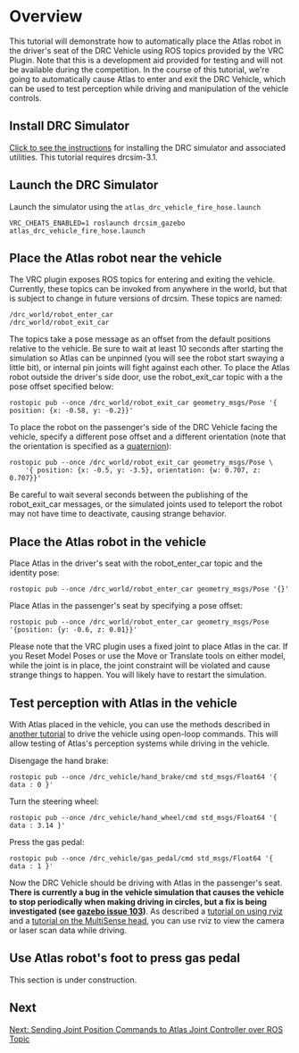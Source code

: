 # Overview

This tutorial will demonstrate how to automatically place the Atlas robot in the driver's seat of the DRC Vehicle using ROS topics provided by the VRC Plugin. Note that this is a development aid provided for testing and will not be available during the competition. In the course of this tutorial, we're going to automatically cause Atlas to enter and exit the DRC Vehicle, which can be used to test perception while driving and manipulation of the vehicle controls.

## Install DRC Simulator ##

[Click to see the instructions](http://gazebosim.org/tutorials/?tut=drcsim_install) for installing the DRC simulator and associated utilities. This tutorial requires drcsim-3.1.

## Launch the DRC Simulator ##

Launch the simulator using the `atlas_drc_vehicle_fire_hose.launch`

    VRC_CHEATS_ENABLED=1 roslaunch drcsim_gazebo atlas_drc_vehicle_fire_hose.launch

## Place the Atlas robot near the vehicle ##

The VRC plugin exposes ROS topics for entering and exiting the vehicle. Currently, these topics can be invoked from anywhere in the world, but that is subject to change in future versions of drcsim. These topics are named:

    /drc_world/robot_enter_car
    /drc_world/robot_exit_car

The topics take a pose message as an offset from the default positions relative to the vehicle. Be sure to wait at least 10 seconds after starting the simulation so Atlas can be unpinned (you will see the robot start swaying a little bit), or internal pin joints will fight against each other. To place the Atlas robot outside the driver's side door, use the robot_exit_car topic with a the pose offset specified below:

    rostopic pub --once /drc_world/robot_exit_car geometry_msgs/Pose '{ position: {x: -0.58, y: -0.2}}'

To place the robot on the passenger's side of the DRC Vehicle facing the vehicle, specify a different pose offset and a different orientation (note that the orientation is specified as a [quaternion](http://en.wikipedia.org/wiki/Quaternion)):

    rostopic pub --once /drc_world/robot_exit_car geometry_msgs/Pose \
        '{ position: {x: -0.5, y: -3.5}, orientation: {w: 0.707, z: 0.707}}'

Be careful to wait several seconds between the publishing of the robot_exit_car messages, or the simulated joints used to teleport the robot may not have time to deactivate, causing strange behavior.

## Place the Atlas robot in the vehicle ##

Place Atlas in the driver's seat with the robot_enter_car topic and the identity pose:

    rostopic pub --once /drc_world/robot_enter_car geometry_msgs/Pose '{}'

Place Atlas in the passenger's seat by specifying a pose offset:

    rostopic pub --once /drc_world/robot_enter_car geometry_msgs/Pose '{position: {y: -0.6, z: 0.01}}'

Please note that the VRC plugin uses a fixed joint to place Atlas in the car. If you Reset Model Poses or use the Move or Translate tools on either model, while the joint is in place, the joint constraint will be violated and cause strange things to happen. You will likely have to restart the simulation.

## Test perception with Atlas in the vehicle ##

With Atlas placed in the vehicle, you can use the methods described in [another tutorial](http://gazebosim.org/tutorials/?tut=drcsim_vehicle) to drive the vehicle using open-loop commands. This will allow testing of Atlas's perception systems while driving in the vehicle.

Disengage the hand brake:

    rostopic pub --once /drc_vehicle/hand_brake/cmd std_msgs/Float64 '{ data : 0 }'

Turn the steering wheel:

    rostopic pub --once /drc_vehicle/hand_wheel/cmd std_msgs/Float64 '{ data : 3.14 }'

Press the gas pedal:

    rostopic pub --once /drc_vehicle/gas_pedal/cmd std_msgs/Float64 '{ data : 1 }'

Now the DRC Vehicle should be driving with Atlas in the passenger's seat. **There is currently a bug in the vehicle simulation that causes the vehicle to stop periodically when making driving in circles, but a fix is being investigated (see [gazebo issue 103](https://bitbucket.org/osrf/drcsim/issue/103))**. As described a [tutorial on using rviz](http://gazebosim.org/tutorials/?tut=drcsim_visualization) and a [tutorial on the MultiSense head](http://gazebosim.org/tutorials/?tut=drcsim_multisense), you can use rviz to view the camera or laser scan data while driving.

## Use Atlas robot's foot to press gas pedal ##

This section is under construction.

## Next ##

[Next:  Sending Joint Position Commands to Atlas Joint Controller over ROS Topic](http://gazebosim.org/tutorials/?tut=drcsim_commands_ros)
